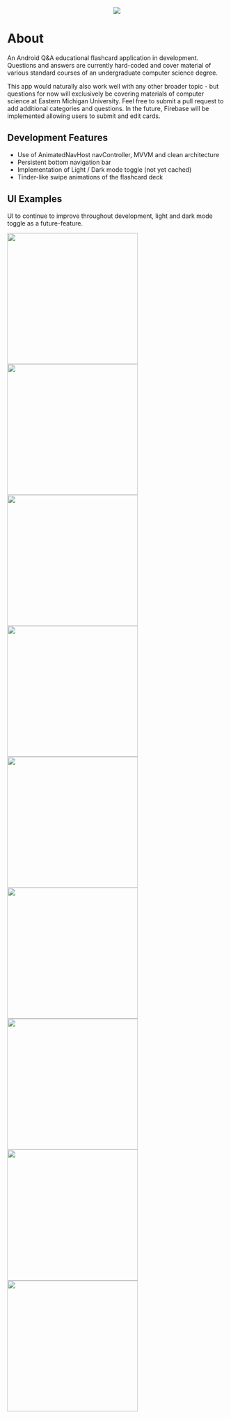 <p align="center"><img src="https://github.com/Tyler-Lopez/CS-TriviaApp/blob/main/app/demo/gif_preview.gif?raw=true"></p>

# About
An Android Q&A educational flashcard application in development. Questions and answers are currently hard-coded and cover material of various standard courses of an undergraduate computer science degree.

This app would naturally also work well with any other broader topic - but questions for now will exclusively be covering materials of computer science at Eastern Michigan University. Feel free to submit a pull request to add additional categories and questions. In the future, Firebase will be implemented allowing users to submit and edit cards.

## Development Features
* Use of AnimatedNavHost navController, MVVM and clean architecture
* Persistent bottom navigation bar
* Implementation of Light / Dark mode toggle (not yet cached)
* Tinder-like swipe animations of the flashcard deck

## UI Examples
UI to continue to improve throughout development, light and dark mode toggle as a future-feature.

<img src="https://user-images.githubusercontent.com/77797048/133003566-584d0adc-7fec-45c8-954c-4a9cda4400da.png" width="300px">
<img src="https://user-images.githubusercontent.com/77797048/133003567-ea99a11e-17c4-42a0-a3d7-62436c92b6b7.png" width="300px">
<img src="https://user-images.githubusercontent.com/77797048/133003568-33e943a5-58f1-4547-81eb-6ea8fadef17f.png" width="300px">
<img src="https://user-images.githubusercontent.com/77797048/133003569-5e43d223-84f1-4c93-8f10-8e9fff5527d7.png" width="300px">
<img src="https://user-images.githubusercontent.com/77797048/133003570-1c1c626a-d5d2-4b16-bd59-2a35b467c9e3.png" width="300px">
<img src="https://user-images.githubusercontent.com/77797048/133003571-134f371d-0c0c-4267-8ba9-ef2274202338.png" width="300px">
<img src="https://user-images.githubusercontent.com/77797048/133003573-21c05a5f-391b-46b1-b08d-d278ff915625.png" width="300px">
<img src="https://user-images.githubusercontent.com/77797048/133003574-eb81a06b-6260-4682-ab57-d401703205a6.png" width="300px">
<img src="https://user-images.githubusercontent.com/77797048/133003575-0f2c7fc6-66eb-41ff-96f0-b949fc42b1c2.png" width="300px">


